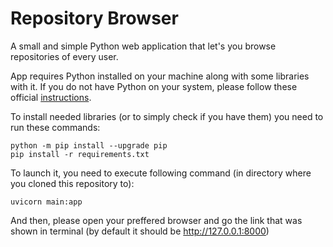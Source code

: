 # Repository Browser

A small and simple Python web application that let's you browse repositories of every user.

App requires Python installed on your machine along with some libraries with it.
If you do not have Python on your system, please follow these official [instructions](https://www.python.org/downloads/).

To install needed libraries (or to simply check if you have them) you need to run these commands:

```
python -m pip install --upgrade pip
pip install -r requirements.txt
```

To launch it, you need to execute following command (in directory where you cloned this repository to):

```
uvicorn main:app
```
And then, please open your preffered browser and go the link that was shown in terminal (by default it should be http://127.0.0.1:8000)